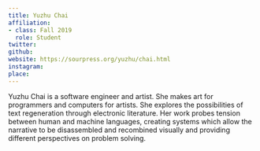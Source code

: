 ```yaml
---
title: Yuzhu Chai
affiliation:
- class: Fall 2019
  role: Student
twitter:
github:
website: https://sourpress.org/yuzhu/chai.html
instagram:
place: 
---
```

Yuzhu Chai is a software engineer and artist. She makes art for programmers and computers for artists. She explores the possibilities of text regeneration through electronic literature. Her work probes tension between human and machine languages, creating systems which allow the narrative to be disassembled and recombined visually and providing different perspectives on problem solving.
